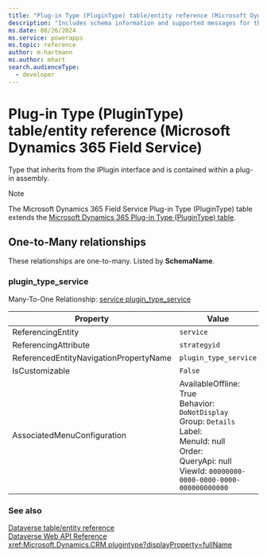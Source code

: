 ```yaml
---
title: "Plug-in Type (PluginType) table/entity reference (Microsoft Dynamics 365 Field Service)"
description: "Includes schema information and supported messages for the Plug-in Type (PluginType) table/entity with Microsoft Dynamics 365 Field Service."
ms.date: 08/26/2024
ms.service: powerapps
ms.topic: reference
author: m-hartmann
ms.author: mhart
search.audienceType: 
  - developer
---
```


# Plug-in Type (PluginType) table/entity reference (Microsoft Dynamics 365 Field Service)

Type that inherits from the IPlugin interface and is contained within a plug-in assembly.

> [!NOTE]
> The Microsoft Dynamics 365 Field Service Plug-in Type (PluginType) table extends the [Microsoft Dynamics 365 Plug-in Type (PluginType) table](/dynamics365/developer/entities/plugintype).




## One-to-Many relationships

These relationships are one-to-many. Listed by **SchemaName**.

### <a name="BKMK_plugin_type_service"></a> plugin_type_service

Many-To-One Relationship: [service plugin_type_service](service.md#BKMK_plugin_type_service)

|Property|Value|
|---|---|
|ReferencingEntity|`service`|
|ReferencingAttribute|`strategyid`|
|ReferencedEntityNavigationPropertyName|`plugin_type_service`|
|IsCustomizable|`False`|
|AssociatedMenuConfiguration|AvailableOffline: True<br />Behavior: `DoNotDisplay`<br />Group: `Details`<br />Label: <br />MenuId: null<br />Order: <br />QueryApi: null<br />ViewId: `00000000-0000-0000-0000-000000000000`|



### See also

[Dataverse table/entity reference](../about-entity-reference.md)  
[Dataverse Web API Reference](/power-apps/developer/data-platform/webapi/reference/about)   
<xref:Microsoft.Dynamics.CRM.plugintype?displayProperty=fullName>
